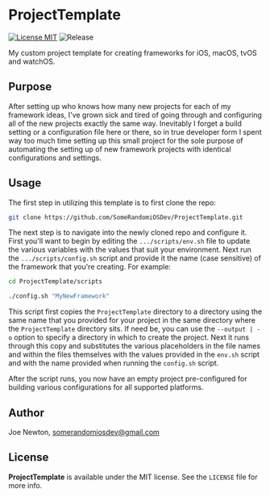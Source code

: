 # ProjectTemplate

[![License MIT](https://img.shields.io/badge/license-MIT-success)](https://mit-license.org)
![Release](https://img.shields.io/github/v/release/SomeRandomiOSDev/ProjectTemplate?display_name=tag&sort=semver)

My custom project template for creating frameworks for iOS, macOS, tvOS and watchOS.

## Purpose

After setting up who knows how many new projects for each of my framework ideas, I've grown sick and tired of going through and configuring all of the new projects exactly the same way. Inevitably I forget a build setting or a configuration file here or there, so in true developer form I spent way too much time setting up this small project for the sole purpose of automating the setting up of new framework projects with identical configurations and settings. 

## Usage

The first step in utilizing this template is to first clone the repo:

```sh
git clone https://github.com/SomeRandomiOSDev/ProjectTemplate.git
```

The next step is to navigate into the newly cloned repo and configure it. First you'll want to begin by editing the `.../scripts/env.sh` file to update the various variables with the values that suit your environment. Next run the `.../scripts/config.sh` script and provide it the name (case sensitive) of the framework that you're creating. For example:

```sh
cd ProjectTemplate/scripts

./config.sh "MyNewFramework"
```

This script first copies the `ProjectTemplate` directory to a directory using the same name that you provided for your project in the same directory where the `ProjectTemplate` directory sits. If need be, you can use the `--output | -o` option to specify a directory in which to create the project. Next it runs through this copy and substitutes the various placeholders in the file names and within the files themselves with the values provided in the `env.sh` script and with the name provided when running the `config.sh` script. 

After the script runs, you now have an empty project pre-configured for building various configurations for all supported platforms. 

## Author

Joe Newton, somerandomiosdev@gmail.com

## License

**ProjectTemplate** is available under the MIT license. See the `LICENSE` file for more info.
